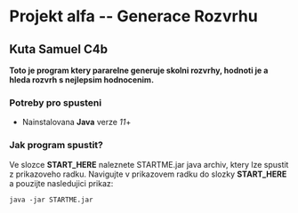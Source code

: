 # Projekt alfa -- Generace Rozvrhu
## Kuta Samuel C4b 

**Toto je program ktery pararelne generuje skolni rozvrhy, hodnoti je a hleda rozvrh s nejlepsim hodnocenim.**

### Potreby pro spusteni
- Nainstalovana **Java** verze *11*+



### Jak program spustit?
Ve slozce **START_HERE** naleznete STARTME.jar java archiv, ktery lze spustit z prikazoveho radku. Navigujte v prikazovem radku do slozky **START_HERE** a pouzijte nasledujici prikaz:
```
java -jar STARTME.jar
```

###

